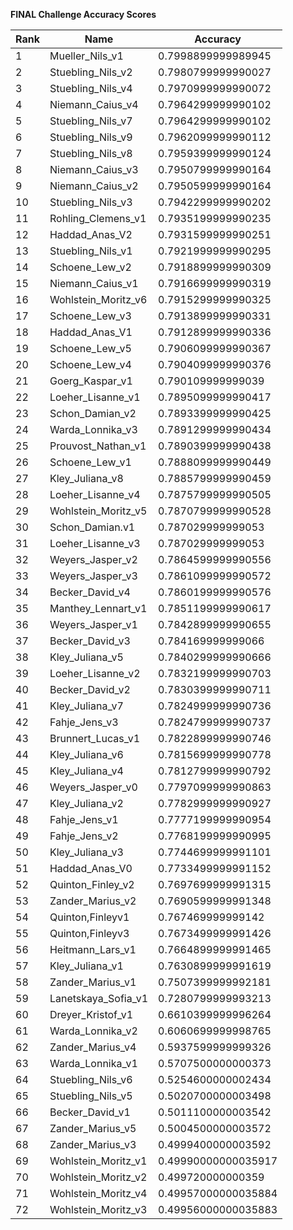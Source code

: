 **FINAL Challenge Accuracy Scores**



|Rank|Name|Accuracy|
|----|-----|---|
|1|Mueller_Nils_v1|0.7998899999989945|
|2|Stuebling_Nils_v2|0.7980799999990027|
|3|Stuebling_Nils_v4|0.7970999999990072|
|4|Niemann_Caius_v4|0.7964299999990102|
|5|Stuebling_Nils_v7|0.7964299999990102|
|6|Stuebling_Nils_v9|0.7962099999990112|
|7|Stuebling_Nils_v8|0.7959399999990124|
|8|Niemann_Caius_v3|0.7950799999990164|
|9|Niemann_Caius_v2|0.7950599999990164|
|10|Stuebling_Nils_v3|0.7942299999990202|
|11|Rohling_Clemens_v1|0.7935199999990235|
|12|Haddad_Anas_V2|0.7931599999990251|
|13|Stuebling_Nils_v1|0.7921999999990295|
|14|Schoene_Lew_v2|0.7918899999990309|
|15|Niemann_Caius_v1|0.7916699999990319|
|16|Wohlstein_Moritz_v6|0.7915299999990325|
|17|Schoene_Lew_v3|0.7913899999990331|
|18|Haddad_Anas_V1|0.7912899999990336|
|19|Schoene_Lew_v5|0.7906099999990367|
|20|Schoene_Lew_v4|0.7904099999990376|
|21|Goerg_Kaspar_v1|0.790109999999039|
|22|Loeher_Lisanne_v1|0.7895099999990417|
|23|Schon_Damian_v2|0.7893399999990425|
|24|Warda_Lonnika_v3|0.7891299999990434|
|25|Prouvost_Nathan_v1|0.7890399999990438|
|26|Schoene_Lew_v1|0.7888099999990449|
|27|Kley_Juliana_v8|0.7885799999990459|
|28|Loeher_Lisanne_v4|0.7875799999990505|
|29|Wohlstein_Moritz_v5|0.7870799999990528|
|30|Schon_Damian.v1|0.787029999999053|
|31|Loeher_Lisanne_v3|0.787029999999053|
|32|Weyers_Jasper_v2|0.7864599999990556|
|33|Weyers_Jasper_v3|0.7861099999990572|
|34|Becker_David_v4|0.7860199999990576|
|35|Manthey_Lennart_v1|0.7851199999990617|
|36|Weyers_Jasper_v1|0.7842899999990655|
|37|Becker_David_v3|0.784169999999066|
|38|Kley_Juliana_v5|0.7840299999990666|
|39|Loeher_Lisanne_v2|0.7832199999990703|
|40|Becker_David_v2|0.7830399999990711|
|41|Kley_Juliana_v7|0.7824999999990736|
|42|Fahje_Jens_v3|0.7824799999990737|
|43|Brunnert_Lucas_v1|0.7822899999990746|
|44|Kley_Juliana_v6|0.7815699999990778|
|45|Kley_Juliana_v4|0.7812799999990792|
|46|Weyers_Jasper_v0|0.7797099999990863|
|47|Kley_Juliana_v2|0.7782999999990927|
|48|Fahje_Jens_v1|0.7777199999990954|
|49|Fahje_Jens_v2|0.7768199999990995|
|50|Kley_Juliana_v3|0.7744699999991101|
|51|Haddad_Anas_V0|0.7733499999991152|
|52|Quinton_Finley_v2|0.7697699999991315|
|53|Zander_Marius_v2|0.7690599999991348|
|54|Quinton,Finleyv1|0.767469999999142|
|55|Quinton,Finleyv3|0.7673499999991426|
|56|Heitmann_Lars_v1|0.7664899999991465|
|57|Kley_Juliana_v1|0.7630899999991619|
|58|Zander_Marius_v1|0.7507399999992181|
|59|Lanetskaya_Sofia_v1|0.7280799999993213|
|60|Dreyer_Kristof_v1|0.6610399999996264|
|61|Warda_Lonnika_v2|0.6060699999998765|
|62|Zander_Marius_v4|0.5937599999999326|
|63|Warda_Lonnika_v1|0.5707500000000373|
|64|Stuebling_Nils_v6|0.5254600000002434|
|65|Stuebling_Nils_v5|0.5020700000003498|
|66|Becker_David_v1|0.5011100000003542|
|67|Zander_Marius_v5|0.5004500000003572|
|68|Zander_Marius_v3|0.4999400000003592|
|69|Wohlstein_Moritz_v1|0.49990000000035917|
|70|Wohlstein_Moritz_v2|0.499720000000359|
|71|Wohlstein_Moritz_v4|0.49957000000035884|
|72|Wohlstein_Moritz_v3|0.49956000000035883|
